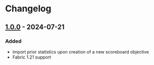 # Changelog

## [1.0.0] - 2024-07-21

### Added

- Import prior statistics upon creation of a new scoreboard objective
- Fabric 1.21 support

[unreleased]: https://github.com/qixils/scoreboard-stats-import/compare/v1.1.0...HEAD
[1.1.0]: https://github.com/qixils/scoreboard-stats-import/compare/v1.0.0...v1.1.0
[1.0.0]: https://github.com/qixils/scoreboard-stats-import/releases/tag/v1.0.0